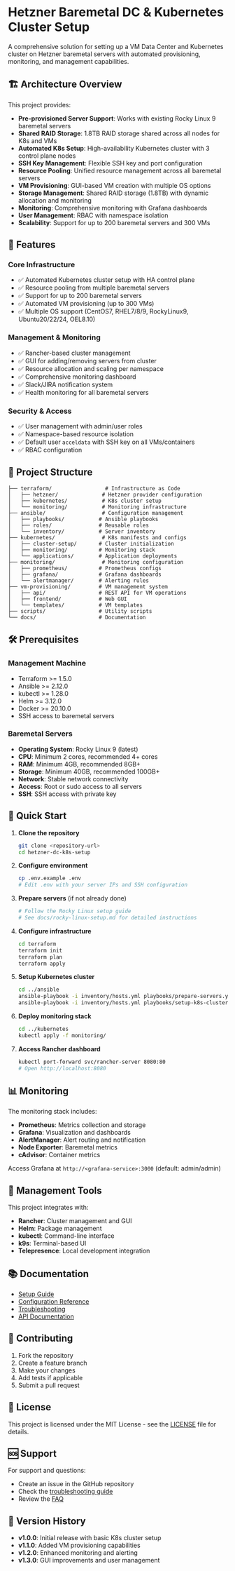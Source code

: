 # Hetzner Baremetal DC & Kubernetes Cluster Setup

A comprehensive solution for setting up a VM Data Center and Kubernetes cluster on Hetzner baremetal servers with automated provisioning, monitoring, and management capabilities.

## 🏗️ Architecture Overview

This project provides:
- **Pre-provisioned Server Support**: Works with existing Rocky Linux 9 baremetal servers
- **Shared RAID Storage**: 1.8TB RAID storage shared across all nodes for K8s and VMs
- **Automated K8s Setup**: High-availability Kubernetes cluster with 3 control plane nodes
- **SSH Key Management**: Flexible SSH key and port configuration
- **Resource Pooling**: Unified resource management across all baremetal servers
- **VM Provisioning**: GUI-based VM creation with multiple OS options
- **Storage Management**: Shared RAID storage (1.8TB) with dynamic allocation and monitoring
- **Monitoring**: Comprehensive monitoring with Grafana dashboards
- **User Management**: RBAC with namespace isolation
- **Scalability**: Support for up to 200 baremetal servers and 300 VMs

## 🚀 Features

### Core Infrastructure
- ✅ Automated Kubernetes cluster setup with HA control plane
- ✅ Resource pooling from multiple baremetal servers
- ✅ Support for up to 200 baremetal servers
- ✅ Automated VM provisioning (up to 300 VMs)
- ✅ Multiple OS support (CentOS7, RHEL7/8/9, RockyLinux9, Ubuntu20/22/24, OEL8.10)

### Management & Monitoring
- ✅ Rancher-based cluster management
- ✅ GUI for adding/removing servers from cluster
- ✅ Resource allocation and scaling per namespace
- ✅ Comprehensive monitoring dashboard
- ✅ Slack/JIRA notification system
- ✅ Health monitoring for all baremetal servers

### Security & Access
- ✅ User management with admin/user roles
- ✅ Namespace-based resource isolation
- ✅ Default user `acceldata` with SSH key on all VMs/containers
- ✅ RBAC configuration

## 📁 Project Structure

```
├── terraform/                 # Infrastructure as Code
│   ├── hetzner/              # Hetzner provider configuration
│   ├── kubernetes/           # K8s cluster setup
│   └── monitoring/           # Monitoring infrastructure
├── ansible/                  # Configuration management
│   ├── playbooks/           # Ansible playbooks
│   ├── roles/               # Reusable roles
│   └── inventory/           # Server inventory
├── kubernetes/               # K8s manifests and configs
│   ├── cluster-setup/       # Cluster initialization
│   ├── monitoring/          # Monitoring stack
│   └── applications/        # Application deployments
├── monitoring/               # Monitoring configuration
│   ├── prometheus/          # Prometheus configs
│   ├── grafana/             # Grafana dashboards
│   └── alertmanager/        # Alerting rules
├── vm-provisioning/         # VM management system
│   ├── api/                 # REST API for VM operations
│   ├── frontend/            # Web GUI
│   └── templates/           # VM templates
├── scripts/                 # Utility scripts
└── docs/                    # Documentation
```

## 🛠️ Prerequisites

### Management Machine
- Terraform >= 1.5.0
- Ansible >= 2.12.0
- kubectl >= 1.28.0
- Helm >= 3.12.0
- Docker >= 20.10.0
- SSH access to baremetal servers

### Baremetal Servers
- **Operating System**: Rocky Linux 9 (latest)
- **CPU**: Minimum 2 cores, recommended 4+ cores
- **RAM**: Minimum 4GB, recommended 8GB+
- **Storage**: Minimum 40GB, recommended 100GB+
- **Network**: Stable network connectivity
- **Access**: Root or sudo access to all servers
- **SSH**: SSH access with private key

## 🚀 Quick Start

1. **Clone the repository**
   ```bash
   git clone <repository-url>
   cd hetzner-dc-k8s-setup
   ```

2. **Configure environment**
   ```bash
   cp .env.example .env
   # Edit .env with your server IPs and SSH configuration
   ```

3. **Prepare servers** (if not already done)
   ```bash
   # Follow the Rocky Linux setup guide
   # See docs/rocky-linux-setup.md for detailed instructions
   ```

4. **Configure infrastructure**
   ```bash
   cd terraform
   terraform init
   terraform plan
   terraform apply
   ```

5. **Setup Kubernetes cluster**
   ```bash
   cd ../ansible
   ansible-playbook -i inventory/hosts.yml playbooks/prepare-servers.yml
   ansible-playbook -i inventory/hosts.yml playbooks/setup-k8s-cluster.yml
   ```

5. **Deploy monitoring stack**
   ```bash
   cd ../kubernetes
   kubectl apply -f monitoring/
   ```

6. **Access Rancher dashboard**
   ```bash
   kubectl port-forward svc/rancher-server 8080:80
   # Open http://localhost:8080
   ```

## 📊 Monitoring

The monitoring stack includes:
- **Prometheus**: Metrics collection and storage
- **Grafana**: Visualization and dashboards
- **AlertManager**: Alert routing and notification
- **Node Exporter**: Baremetal metrics
- **cAdvisor**: Container metrics

Access Grafana at `http://<grafana-service>:3000` (default: admin/admin)

## 🔧 Management Tools

This project integrates with:
- **Rancher**: Cluster management and GUI
- **Helm**: Package management
- **kubectl**: Command-line interface
- **k9s**: Terminal-based UI
- **Telepresence**: Local development integration

## 📚 Documentation

- [Setup Guide](docs/setup-guide.md)
- [Configuration Reference](docs/configuration.md)
- [Troubleshooting](docs/troubleshooting.md)
- [API Documentation](docs/api.md)

## 🤝 Contributing

1. Fork the repository
2. Create a feature branch
3. Make your changes
4. Add tests if applicable
5. Submit a pull request

## 📄 License

This project is licensed under the MIT License - see the [LICENSE](LICENSE) file for details.

## 🆘 Support

For support and questions:
- Create an issue in the GitHub repository
- Check the [troubleshooting guide](docs/troubleshooting.md)
- Review the [FAQ](docs/faq.md)

## 🔄 Version History

- **v1.0.0**: Initial release with basic K8s cluster setup
- **v1.1.0**: Added VM provisioning capabilities
- **v1.2.0**: Enhanced monitoring and alerting
- **v1.3.0**: GUI improvements and user management